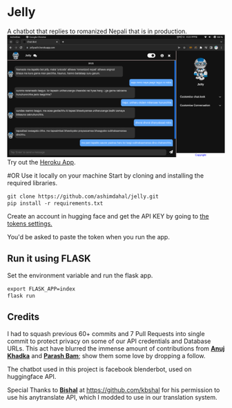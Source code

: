 # Jelly
A chatbot that replies to romanized Nepali that is in production. 
![Alt text](static/img/demo.png?raw=true "Jelly In action")
Try out the [Heroku App](https://jellysathi.herokuapp.com).

#OR Use it locally on your machine
Start by cloning and installing the required libraries.

    git clone https://github.com/ashimdahal/jelly.git
	pip install -r requirements.txt     
  Create an account in hugging face and get the API KEY by going to [the tokens settings.](https://huggingface.co/settings/tokens)

You'd be asked to paste the token when you run the app.
## Run it using FLASK
Set the environment variable and run the flask app.
```
export FLASK_APP=index
flask run
```

## Credits
I had to squash previous 60+ commits and 7 Pull Requests into single commit to protect privacy on some of our API credentials and Database URLs. This act have blurred the immense amount of contributions from **[Anuj Khadka](https://github.com/Anuj-Khadka)** and **[Parash Bam](https://github.com/Parashbam69)**; show them some love by dropping a follow.


The chatbot used in this project is facebook blenderbot, used on huggingface API.

Special Thanks to **[Bishal](https://github.com/kbshal)** at https://github.com/kbshal  for his permission to use his anytranslate API, which I modded to use in our translation system.
